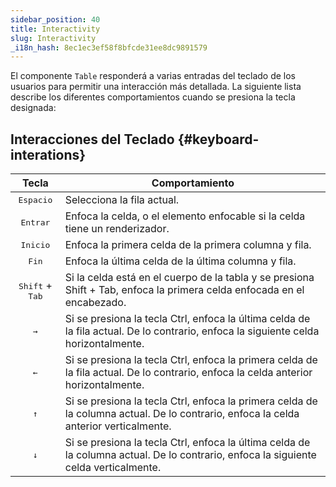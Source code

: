 ```yaml
---
sidebar_position: 40
title: Interactivity
slug: Interactivity
_i18n_hash: 8ec1ec3ef58f8bfcde31ee8dc9891579
---
```

El componente `Table` responderá a varias entradas del teclado de los usuarios para permitir una interacción más detallada. La siguiente lista describe los diferentes comportamientos cuando se presiona la tecla designada:

## Interacciones del Teclado {#keyboard-interations}

|Tecla|Comportamiento|
|:-:|-|
|<kbd>Espacio</kbd>|Selecciona la fila actual.|
|<kbd>Entrar</kbd>|Enfoca la celda, o el elemento enfocable si la celda tiene un renderizador.|
|<kbd>Inicio</kbd>|Enfoca la primera celda de la primera columna y fila.|
|<kbd>Fin</kbd>|Enfoca la última celda de la última columna y fila.|
|<kbd>Shift</kbd> + <kbd>Tab</kbd>|Si la celda está en el cuerpo de la tabla y se presiona Shift + Tab, enfoca la primera celda enfocada en el encabezado.|
|<kbd>&#8594;</kbd>|Si se presiona la tecla Ctrl, enfoca la última celda de la fila actual. De lo contrario, enfoca la siguiente celda horizontalmente.|
|<kbd>&#8592;</kbd>|Si se presiona la tecla Ctrl, enfoca la primera celda de la fila actual. De lo contrario, enfoca la celda anterior horizontalmente.|
|<kbd>&#8593;</kbd>|Si se presiona la tecla Ctrl, enfoca la primera celda de la columna actual. De lo contrario, enfoca la celda anterior verticalmente.|
|<kbd>&#8595;</kbd>|Si se presiona la tecla Ctrl, enfoca la última celda de la columna actual. De lo contrario, enfoca la siguiente celda verticalmente.|
